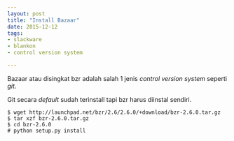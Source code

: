 ```yaml
---
layout: post
title: "Install Bazaar"
date: 2015-12-12
tags:
- slackware
- blankon
- control version system

---
```

Bazaar atau disingkat bzr adalah salah 1 jenis _control version system_ seperti _git_.

Git secara _default_ sudah terinstall tapi bzr harus diinstal sendiri.

```
$ wget http://launchpad.net/bzr/2.6/2.6.0/+download/bzr-2.6.0.tar.gz
$ tar xzf bzr-2.6.0.tar.gz
$ cd bzr-2.6.0
# python setup.py install
```


